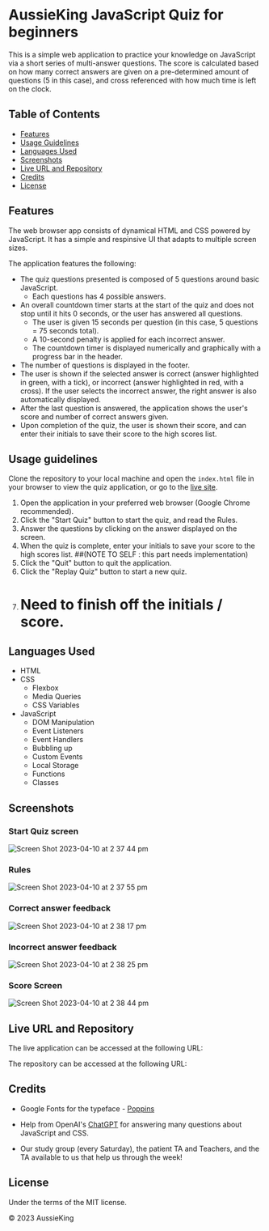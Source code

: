 # AussieKing JavaScript Quiz for beginners

This is a simple web application to practice your knowledge on JavaScript via a short series of multi-answer questions.
The score is calculated based on how many correct answers are given on a pre-determined amount of questions (5 in this case), and cross referenced with how much time is left on the clock.

## Table of Contents

- [Features](#features)
- [Usage Guidelines](#usage-guidelines)
- [Languages Used](#languages-used)
- [Screenshots](#screenshots)
- [Live URL and Repository](#live-url-and-repository)
- [Credits](#credits)
- [License](#license)

## Features

 The web browser app consists of dynamical HTML and CSS powered by JavaScript. It has a simple and respinsive UI that adapts to multiple screen sizes.

The application features the following:

- The quiz questions presented is composed of 5 questions around basic JavaScript.
  - Each questions has 4 possible answers.
- An overall countdown timer starts at the start of the quiz and does not stop until it hits 0 seconds, or the user has answered all questions.
  - The user is given 15 seconds per question (in this case, 5 questions = 75 seconds total).
  - A 10-second penalty is applied for each incorrect answer.
  - The countdown timer is displayed numerically and graphically with a progress bar in the header.
- The number of questions is displayed in the footer.
- The user is shown if the selected answer is correct (answer highlighted in green, with a tick), or incorrect (answer highlighted in red, with a cross). If the user selects the incorrect answer, the right answer is also automatically displayed.
 - After the last question is answered, the application shows the user's score and number of correct answers given.
- Upon completion of the quiz, the user is shown their score, and can enter their initials to save their score to the high scores list.

## Usage guidelines

Clone the repository to your local machine and open the `index.html` file in your browser to view the quiz application, or go to the [live site](#live-url-and-repository).

1. Open the application in your preferred web browser (Google Chrome recommended).
2. Click the "Start Quiz" button to start the quiz, and read the Rules.
3. Answer the questions by clicking on the answer displayed on the screen.
4. When the quiz is complete, enter your initials to save your score to the high scores list. ##(NOTE TO SELF : this part needs implementation)
5. Click the "Quit" button to quit the application.
6. Click the "Replay Quiz" button to start a new quiz.
7. # Need to finish off the initials / score.

## Languages Used

- HTML
- CSS
  - Flexbox
  - Media Queries
  - CSS Variables
- JavaScript
  - DOM Manipulation
  - Event Listeners
  - Event Handlers
  - Bubbling up
  - Custom Events
  - Local Storage
  - Functions
  - Classes

## Screenshots

### Start Quiz screen

![Screen Shot 2023-04-10 at 2 37 44 pm](https://user-images.githubusercontent.com/126050763/230827386-fa709bc8-8327-46a9-9e1a-7ed8e832c913.png)


### Rules

![Screen Shot 2023-04-10 at 2 37 55 pm](https://user-images.githubusercontent.com/126050763/230827333-1e3ef70b-1d18-464f-92ea-141d564f179c.png)

### Correct answer feedback

![Screen Shot 2023-04-10 at 2 38 17 pm](https://user-images.githubusercontent.com/126050763/230827324-ce7bc427-46c6-4ccb-b1e0-3e2b9e5056f0.png)

### Incorrect answer feedback

![Screen Shot 2023-04-10 at 2 38 25 pm](https://user-images.githubusercontent.com/126050763/230827280-7be6d69c-c57f-432c-9971-6afbafa6d87b.png)

### Score Screen

![Screen Shot 2023-04-10 at 2 38 44 pm](https://user-images.githubusercontent.com/126050763/230827243-97a46f45-ac1a-4e68-94ec-5b3b47aa3d3f.png)


## Live URL and Repository

The live application can be accessed at the following URL: 

The repository can be accessed at the following URL: 

## Credits

- Google Fonts for the typeface - [Poppins](https://fonts.google.com/specimen/Poppins)

- Help from OpenAI's [ChatGPT](https://chat.openai.com/chat) for answering many questions about JavaScript and CSS.

- Our study group (every Saturday), the patient TA and Teachers, and the TA available to us that help us through the week!

## License

Under the terms of the MIT license.

© 2023 AussieKing

